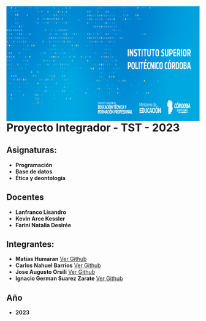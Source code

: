 <img src="https://github.com/ISPC-TST-ELECTRONICA-MICROCONTROLADA/proyecto-1-grupo-01/blob/master/imagenes/logo2.png" align="left" height="300">

# Proyecto Integrador - TST - 2023

## Asignaturas:

- **Programación**
- **Base de datos**
- **Ética y deontología**

## Docentes

- **Lanfranco Lisandro** 
- **Kevin Arce Kessler**
- **Farini Natalia Desirée**

## Integrantes:

- **Matias Humaran** [Ver Github](https://github.com/Malvatyan)
- **Carlos Nahuel Barrios** [Ver Github](https://github.com/nahuel276)
- **Jose Augusto Orsili** [Ver Github](https://github.com/joseorsili)
- **Ignacio German Suarez Zarate** [Ver Github](https://github.com/suarezignacio)


## Año
- **2023**
